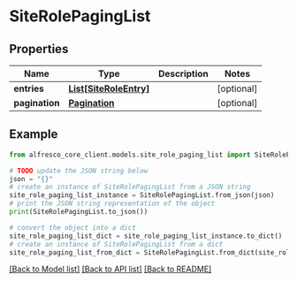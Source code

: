 # SiteRolePagingList


## Properties

Name | Type | Description | Notes
------------ | ------------- | ------------- | -------------
**entries** | [**List[SiteRoleEntry]**](SiteRoleEntry.md) |  | [optional] 
**pagination** | [**Pagination**](Pagination.md) |  | [optional] 

## Example

```python
from alfresco_core_client.models.site_role_paging_list import SiteRolePagingList

# TODO update the JSON string below
json = "{}"
# create an instance of SiteRolePagingList from a JSON string
site_role_paging_list_instance = SiteRolePagingList.from_json(json)
# print the JSON string representation of the object
print(SiteRolePagingList.to_json())

# convert the object into a dict
site_role_paging_list_dict = site_role_paging_list_instance.to_dict()
# create an instance of SiteRolePagingList from a dict
site_role_paging_list_from_dict = SiteRolePagingList.from_dict(site_role_paging_list_dict)
```
[[Back to Model list]](../README.md#documentation-for-models) [[Back to API list]](../README.md#documentation-for-api-endpoints) [[Back to README]](../README.md)



